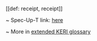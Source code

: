[[def: receipt, receipt]]

~ Spec-Up-T link: <a href='https://weboftrust.github.io/WOT-terms/docs/glossary/receipt'>here</a>

~ More in <a href="https://weboftrust.github.io/WOT-terms/docs/glossary/receipt">extended KERI glossary</a>
